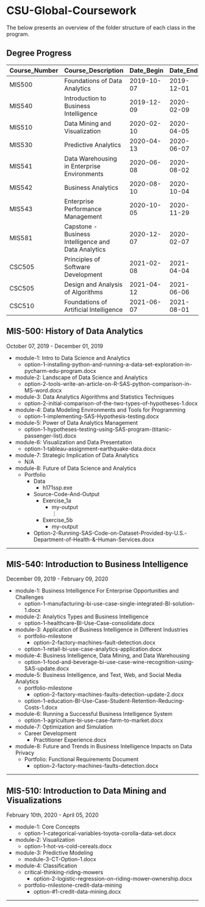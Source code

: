 # CSU-Global-Coursework

The below presents an overview of the folder structure of each class in the program.

## Degree Progress

|Course_Number |Course_Description                                  |Date_Begin |Date_End   |Status       |
|:-------------|:---------------------------------------------------|:----------|:----------|:------------|
|MIS500        |Foundations of Data Analytics                       |2019-10-07 |2019-12-01 |Complete     |
|MIS540        |Introduction to Business Intelligence               |2019-12-09 |2020-02-09 |Complete     |
|MIS510        |Data Mining and Visualization                       |2020-02-10 |2020-04-05 |Current      |
|MIS530        |Predictive Analytics                                |2020-04-13 |2020-06-07 |Future       |
|MIS541        |Data Warehousing in Enterprise Environments         |2020-06-08 |2020-08-02 |Future       |
|MIS542        |Business Analytics                                  |2020-08-10 |2020-10-04 |Future       |
|MIS543        |Enterprise Performance Management                   |2020-10-05 |2020-11-29 |Future       |
|MIS581        |Capstone - Business Intelligence and Data Analytics |2020-12-07 |2020-02-07 |Future       |
|CSC505        |Principles of Software Development                  |2021-02-08 |2021-04-04 |Future       |
|CSC505        |Design and Analysis of Algorithms                   |2021-04-12 |2021-06-06 |Future - Sp. |
|CSC510        |Foundations of Artificial Intelligence              |2021-06-07 |2021-08-01 |Future - Sp. |

## MIS-500: History of Data Analytics

October 07, 2019 - December 01, 2019

* module-1: Intro to Data Science and Analytics
    - option-1-installing-python-and-running-a-data-set-exploration-in-pycharm-edu-program.docx
* module-2: Landscape of Data Science and Analytics
    - option-2-tools-write-an-article-on-R-SAS-python-comparison-in-MS-word.docx
* module-3: Data Analytics Algorithms and Statistics Techniques
    - option-2-initial-comparison-of-the-two-types-of-hypotheses-1.docx
* module-4: Data Modeling Environments and Tools for Programming
    - option-1-implementing-SAS-Hypothesis-testing.docx
* module-5: Power of Data Analytics Management
    - option-1-hypotheses-testing-using-SAS-program-(titanic-passenger-list).docx
* module-6: Visualization and Data Presentation
    - option-1-tableau-assignment-earthquake-data.docx
* module-7: Strategic Implication of Data Analytics
    - N/A
* module-8: Future of Data Science and Analytics
    - Portfolio
        + Data
            - h171ssp.exe
        + Source-Code-And-Output
            - Exercise_1a
                + my-output <br/>
<span>&#8942;</span>
            - Exercise_5b
                + my-output
        + Option-2-Running-SAS-Code-on-Dataset-Provided-by-U.S.-Department-of-Health-&-Human-Services.docx
        
*** 

## MIS-540: Introduction to Business Intelligence

December 09, 2019 - February 09, 2020

* module-1: Business Intelligence For Enterprise Opportunities and Challenges
    - option-1-manufacturing-bi-use-case-single-integrated-BI-solution-1.docx
* module-2: Analytics Types and Business Intelligence
    - option-1-healthcare-BI-Use-Case-consolidate.docx
* module-3: Application of Business Intelligence in Different Industries
    - portfolio-milestone
        + option-2-factory-machines-fault-detection.docx
    - option-1-retail-bi-use-case-analytics-application.docx
* module-4: Business Intelligence, Data Mining, and Data Warehousing
    - option-1-food-and-beverage-bi-use-case-wine-recognition-using-SAS-update.docx
* module-5: Business Intelligence, and Text, Web, and Social Media Analytics
    - portfolio-milestone
        + option-2-factory-machines-faults-detection-update-2.docx
    - option-1-education-BI-Use-Case-Student-Retention-Reducing-Costs-1.docx
* module-6: Running a Successful Business Intelligence System
    - option-1-agriculture-bi-use-case-farm-to-market.docx
* module-7: Optimization and Simulation
    - Career Development
        + Practitioner Experience.docx
* module-8: Future and Trends in Business Intelligence Impacts on Data Privacy
    - Portfolio: Functional Requirements Document
        + option-2-factory-machines-faults-detection.docx
        
***

## MIS-510: Introduction to Data Mining and Visualizations

February 10th, 2020 - April 05, 2020

* module-1: Core Concepts
    - option-1-categorical-variables-toyota-corolla-data-set.docx
* module-2: Visualization
    - option-1-hot-vs-cold-cereals.docx
* module-3: Predictive Modeling
    - module-3-CT-Option-1.docx
* module-4: Classification
    - critical-thinking-riding-mowers
        + option-2-logistic-regression-on-riding-mower-ownership.docx
    - portfolio-milestone-credit-data-mining
        + option-#1-credit-data-mining.docx
        
***
